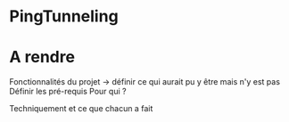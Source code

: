 # PingTunneling


# A rendre

Fonctionnalités du projet
	-> définir ce qui aurait pu y être mais n'y est pas
Définir les pré-requis
Pour qui ?

Techniquement et ce que chacun a fait